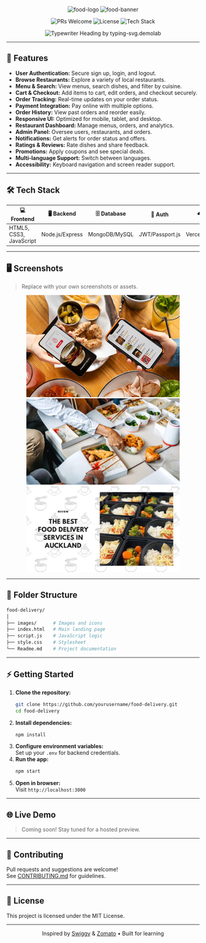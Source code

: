 <p align="center">
  <img width="50" height="50" alt="food-logo" src=![logo](https://github.com/user-attachments/assets/298a9d49-8388-48fb-9b62-6d203c73e5c7)
 />
  <img width="100" height="100" alt="food-banner" src="https://github.com/user-attachments/assets/37529373-9013-485f-a9ea-c2f914d32029" />
</p>

<p align="center">
  <img src="https://img.shields.io/badge/PRs-welcome-brightgreen.svg" alt="PRs Welcome"/>
  <img src="https://img.shields.io/github/license/yourusername/food-delivery" alt="License"/>
  <img src="https://img.shields.io/badge/Made%20with-%F0%9F%8D%94%20HTML%20%7C%20CSS%20%7C%20JS-blue" alt="Tech Stack"/>
</p>

<p align="center">
  <img src="https://readme-typing-svg.demolab.com?font=Fira+Code&size=32&pause=1000&color=E1306C&center=true&vCenter=true&width=900&lines=Order+your+favorite+meals.;Fast+delivery+to+your+door.;Discover+new+restaurants.;Experience+Food+Delivery,+reimagined." alt="Typewriter Heading by typing-svg.demolab" />
  <br/>
</p>

---

## 🚀 Features

- **User Authentication:** Secure sign up, login, and logout.
- **Browse Restaurants:** Explore a variety of local restaurants.
- **Menu & Search:** View menus, search dishes, and filter by cuisine.
- **Cart & Checkout:** Add items to cart, edit orders, and checkout securely.
- **Order Tracking:** Real-time updates on your order status.
- **Payment Integration:** Pay online with multiple options.
- **Order History:** View past orders and reorder easily.
- **Responsive UI:** Optimized for mobile, tablet, and desktop.
- **Restaurant Dashboard:** Manage menus, orders, and analytics.
- **Admin Panel:** Oversee users, restaurants, and orders.
- **Notifications:** Get alerts for order status and offers.
- **Ratings & Reviews:** Rate dishes and share feedback.
- **Promotions:** Apply coupons and see special deals.
- **Multi-language Support:** Switch between languages.
- **Accessibility:** Keyboard navigation and screen reader support.

---

## 🛠️ Tech Stack

| 💻 Frontend              | 🖥️ Backend         | 🗄️ Database         | 🔑 Auth                | ☁️ Hosting                |
|-------------------------|--------------------|---------------------|------------------------|---------------------------|
| HTML5, CSS3, JavaScript | Node.js/Express    | MongoDB/MySQL       | JWT/Passport.js        | Vercel/Heroku/AWS         |

---

## 🖥️ Screenshots

> Replace with your own screenshots or assets.

<p align="center">
  <img src="images/1.png" alt="Homepage" width="400"/>
  <img src="images/2.png" alt="Menu Page" width="400"/>
  <img src="images/3.png" alt="Order Tracking" width="400"/>
</p>

---

## 📂 Folder Structure

```bash
food-delivery/
│
├── images/      # Images and icons
├── index.html   # Main landing page
├── script.js    # JavaScript logic
├── style.css    # Stylesheet
└── Readme.md    # Project documentation
```

---

## ⚡ Getting Started

1. **Clone the repository:**
   ```sh
   git clone https://github.com/yourusername/food-delivery.git
   cd food-delivery
   ```
2. **Install dependencies:**
   ```sh
   npm install
   ```
3. **Configure environment variables:**  
   Set up your `.env` for backend credentials.
4. **Run the app:**
   ```sh
   npm start
   ```
5. **Open in browser:**  
   Visit `http://localhost:3000`

---

## 🌐 Live Demo

> Coming soon! Stay tuned for a hosted preview.

---

## 🤝 Contributing

Pull requests and suggestions are welcome!  
See [CONTRIBUTING.md](CONTRIBUTING.md) for guidelines.

---

## 📄 License

This project is licensed under the MIT License.

---

<p align="center">
  Inspired by <a href="https://www.swiggy.com/" target="_blank">Swiggy</a> & <a href="https://www.zomato.com/" target="_blank">Zomato</a> • Built for learning
